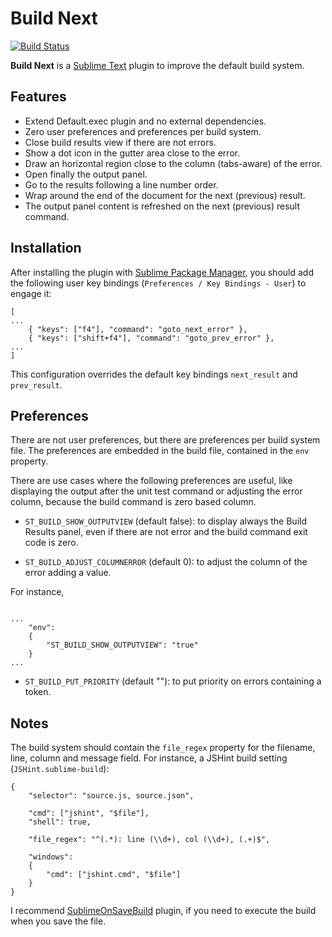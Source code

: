 Build Next
==========
[![Build Status](https://travis-ci.org/albertosantini/sublimetext-buildnext.png)](https://travis-ci.org/albertosantini/sublimetext-buildnext)

**Build Next** is a [Sublime Text](http://www.sublimetext.com/) plugin to improve the default build system.

Features
--------

- Extend Default.exec plugin and no external dependencies.
- Zero user preferences and preferences per build system.
- Close build results view if there are not errors.
- Show a dot icon in the gutter area close to the error.
- Draw an horizontal region close to the column (tabs-aware) of the error.
- Open finally the output panel.
- Go to the results following a line number order.
- Wrap around the end of the document for the next (previous) result.
- The output panel content is refreshed on the next (previous) result command.

Installation
------------

After installing the plugin with [Sublime Package Manager](http://wbond.net/sublime_packages/package_control),
you should add the following user key bindings (`Preferences / Key Bindings - User`)
to engage it:

```
[
...
    { "keys": ["f4"], "command": "goto_next_error" },
    { "keys": ["shift+f4"], "command": "goto_prev_error" },
...
]
```

This configuration overrides the default key bindings `next_result` and
`prev_result`.

Preferences
-----------

There are not user preferences, but there are preferences per build system file.
The preferences are embedded in the build file, contained in the `env` property.

There are use cases where the following preferences are useful, like displaying
the output after the unit test command or adjusting the error column, because
the build command is zero based column.


- `ST_BUILD_SHOW_OUTPUTVIEW` (default false): to display always the Build
Results panel, even if there are not error and the build command exit code is
zero.

- `ST_BUILD_ADJUST_COLUMNERROR` (default 0): to adjust the column of the error
adding a value.

For instance,
```

...
    "env":
    {
        "ST_BUILD_SHOW_OUTPUTVIEW": "true"
    }
...
```

- `ST_BUILD_PUT_PRIORITY` (default ""): to put priority on errors containing a
token.

Notes
-----

The build system should contain the `file_regex` property for the filename,
line, column and message field. For instance, a JSHint build setting
(`JSHint.sublime-build`):

```
{
    "selector": "source.js, source.json",

    "cmd": ["jshint", "$file"],
    "shell": true,

    "file_regex": "^(.*): line (\\d+), col (\\d+), (.+)$",

    "windows":
    {
        "cmd": ["jshint.cmd", "$file"]
    }
}

```

I recommend [SublimeOnSaveBuild](https://github.com/alexnj/SublimeOnSaveBuild)
plugin, if you need to execute the build when you save the file.




